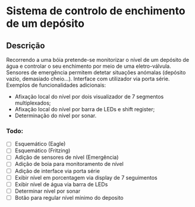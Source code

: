 # Sistema de controlo de enchimento de um depósito

## Descrição
Recorrendo a uma bóia pretende-se monitorizar o nível de um depósito de água e controlar o seu enchimento por meio de uma eletro-válvula. Sensores de emergência permitem detetar situações anómalas (depósito vazio, demasiado cheio...). Interface com utilizador via porta série. Exemplos de funcionalidades adicionais:
- Afixação local do nível por dois visualizador de 7 segmentos multiplexados;
- Afixação local do nível por barra de LEDs e shift register;
- Determinação do nível por sonar.


### Todo:

- [ ] Esquemático (Eagle)
- [ ] Esquemático (Fritzing)
- [ ] Adição de sensores de nível (Emergência)
- [ ] Adição de boia para monitoramento de nível
- [ ] Adição de interface via porta série
- [ ] Exibir nível em porcentagem via display de 7 seguimentos
- [ ] Exibir nível de água via barra de LEDs
- [ ] Determinar nível por sonar
- [ ] Botão para regular nível mínimo do deposito